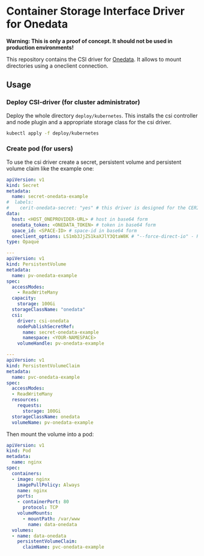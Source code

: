 # Container Storage Interface Driver for Onedata

**Warning: This is only a proof of concept. It should not be used in production environments!**

This repository contains the CSI driver for [Onedata](https://onedata.org/). It allows to mount directories using a oneclient connection.

## Usage

### Deploy CSI-driver (for cluster administrator)

Deploy the whole directory `deploy/kubernetes`.
This installs the csi controller and node plugin and a appropriate storage class for the csi driver.

```bash
kubectl apply -f deploy/kubernetes
```

### Create pod (for users)

To use the csi driver create a secret, persistent volume and persistent volume claim like the example one:

```yaml
apiVersion: v1
kind: Secret
metadata:
  name: secret-onedata-example
#  labels:
#    cerit-onedata-secret: "yes" # this driver is designed for the CERIT-SC cloud infrastructure
data:
  host: <HOST_ONEPROVIDER-URL> # host in base64 form
  onedata_token: <ONEDATA_TOKEN> # token in base64 form
  space_id: <SPACE-ID> # space-id in base64 form
  oneclient_options: LS1mb3JjZS1kaXJlY3QtaW8K # "--force-direct-io" - Recommended for better performance, base64
type: Opaque

---
apiVersion: v1
kind: PersistentVolume
metadata:
  name: pv-onedata-example
spec:
  accessModes:
    - ReadWriteMany
  capacity:
    storage: 100Gi
  storageClassName: "onedata"
  csi:
    driver: csi-onedata
    nodePublishSecretRef:
      name: secret-onedata-example
      namespace: <YOUR-NAMESPACE>
    volumeHandle: pv-onedata-example

---
apiVersion: v1
kind: PersistentVolumeClaim
metadata:
  name: pvc-onedata-example
spec:
  accessModes:
  - ReadWriteMany
  resources:
    requests:
      storage: 100Gi
  storageClassName: onedata
  volumeName: pv-onedata-example
```

Then mount the volume into a pod:
```yaml
apiVersion: v1
kind: Pod
metadata:
  name: nginx
spec:
  containers:
  - image: nginx
    imagePullPolicy: Always
    name: nginx
    ports:
    - containerPort: 80
      protocol: TCP
    volumeMounts:
      - mountPath: /var/www
        name: data-onedata
  volumes:
  - name: data-onedata
    persistentVolumeClaim:
      claimName: pvc-onedata-example
```
